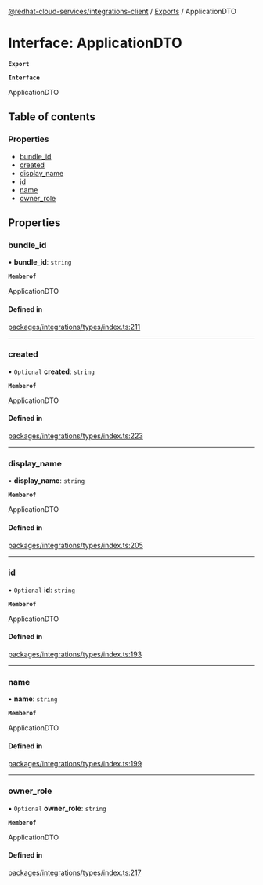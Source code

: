 [@redhat-cloud-services/integrations-client](../README.md) / [Exports](../modules.md) / ApplicationDTO

# Interface: ApplicationDTO

**`Export`**

**`Interface`**

ApplicationDTO

## Table of contents

### Properties

- [bundle\_id](ApplicationDTO.md#bundle_id)
- [created](ApplicationDTO.md#created)
- [display\_name](ApplicationDTO.md#display_name)
- [id](ApplicationDTO.md#id)
- [name](ApplicationDTO.md#name)
- [owner\_role](ApplicationDTO.md#owner_role)

## Properties

### bundle\_id

• **bundle\_id**: `string`

**`Memberof`**

ApplicationDTO

#### Defined in

[packages/integrations/types/index.ts:211](https://github.com/mkholjuraev/javascript-clients/blob/master/packages/integrations/types/index.ts#L211)

___

### created

• `Optional` **created**: `string`

**`Memberof`**

ApplicationDTO

#### Defined in

[packages/integrations/types/index.ts:223](https://github.com/mkholjuraev/javascript-clients/blob/master/packages/integrations/types/index.ts#L223)

___

### display\_name

• **display\_name**: `string`

**`Memberof`**

ApplicationDTO

#### Defined in

[packages/integrations/types/index.ts:205](https://github.com/mkholjuraev/javascript-clients/blob/master/packages/integrations/types/index.ts#L205)

___

### id

• `Optional` **id**: `string`

**`Memberof`**

ApplicationDTO

#### Defined in

[packages/integrations/types/index.ts:193](https://github.com/mkholjuraev/javascript-clients/blob/master/packages/integrations/types/index.ts#L193)

___

### name

• **name**: `string`

**`Memberof`**

ApplicationDTO

#### Defined in

[packages/integrations/types/index.ts:199](https://github.com/mkholjuraev/javascript-clients/blob/master/packages/integrations/types/index.ts#L199)

___

### owner\_role

• `Optional` **owner\_role**: `string`

**`Memberof`**

ApplicationDTO

#### Defined in

[packages/integrations/types/index.ts:217](https://github.com/mkholjuraev/javascript-clients/blob/master/packages/integrations/types/index.ts#L217)
